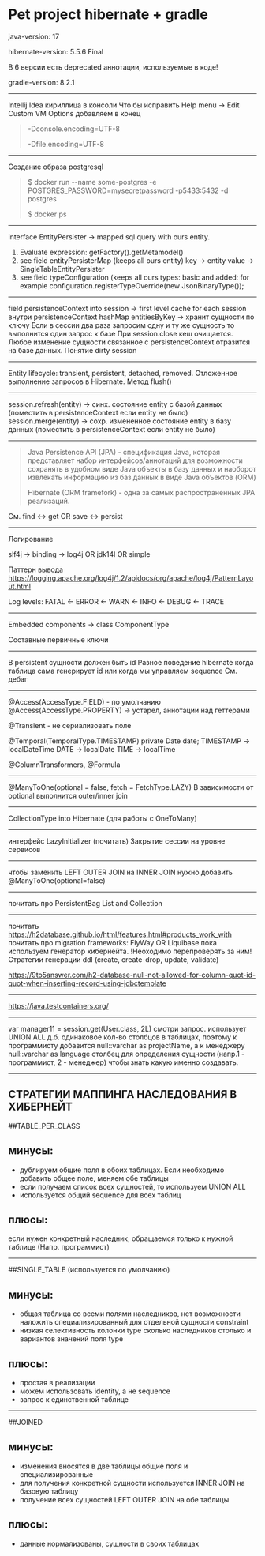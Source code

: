 # Pet project hibernate + gradle

java-version: 17

hibernate-version: 5.5.6 Final

В 6 версии есть deprecated аннотации, используемые в коде!

gradle-version: 8.2.1  

-----------------------------------

Intellij Idea кириллица в консоли Что бы исправить Help menu -> Edit Custom VM Options добавляем в конец

> -Dconsole.encoding=UTF-8
>
> -Dfile.encoding=UTF-8

-----------------------------------

Создание образа postgresql 
> $ docker run --name some-postgres -e POSTGRES_PASSWORD=mysecretpassword -p5433:5432 -d postgres
>
> $ docker ps

-----------------------------------

interface EntityPersister -> mapped sql query with ours entity.

1. Evaluate expression: getFactory().getMetamodel()
2. see field entityPersisterMap (keeps all ours entity) key -> entity value -> SingleTableEntityPersister
3. see field typeConfiguration (keeps all ours types: basic and added: 
for example configuration.registerTypeOverride(new JsonBinaryType());

----------------------------------------
field persistenceContext into session -> first level cache for each session
    внутри persistenceContext hashMap entitiesByKey -> хранит сущности по ключу 
Если в сессии два раза запросим одну и ту же сущность то выполнится один запрос к базе
При session.close кеш очищается.
Любое изменение сущности связанное с persistenceContext отразится на базе данных.
Понятие dirty session

---------------------------------------------

Entity lifecycle: transient, persistent, detached, removed.
Отложенное выполнение запросов в Hibernate. Метод flush()

-----------------------------------------------

session.refresh(entity) -> синх. состояние entity с базой данных (поместить в persistenceContext если entity не было)
session.merge(entity) -> сохр. измененное состояние entity в базу данных (поместить в persistenceContext если entity не было)

------------------------------------------------


> Java Persistence API (JPA) - спецификация Java, которая представляет набор интерфейсов/аннотаций
> для возможности сохранять в удобном виде Java объекты в базу данных и наоборот извлекать информацию
> из баз данных в виде Java объектов (ORM)
>
> Hibernate (ORM framefork) - одна за самых распространенных JPA реализаций.

См. find <-> get  OR save <-> persist

---
Логирование

slf4j -> binding -> log4j OR jdk14l OR simple

Паттерн вывода
https://logging.apache.org/log4j/1.2/apidocs/org/apache/log4j/PatternLayout.html

Log levels:
FATAL <- ERROR <- WARN <- INFO <- DEBUG <- TRACE

---

Embedded components -> class ComponentType

Составные первичные ключи

---

В persistent сущности должен быть id
Разное поведение hibernate когда таблица сама генерирует id или когда мы управляем sequence
См. дебаг

---

@Access(AccessType.FIELD) - по умолчанию
@Access(AccessType.PROPERTY) -> устарел, аннотации над геттерами

@Transient - не сериализовать поле

@Temporal(TemporalType.TIMESTAMP)
private Date date;
TIMESTAMP -> localDateTime
DATE -> localDate
TIME -> localTime

@ColumnTransformers, @Formula

---

@ManyToOne(optional = false, fetch = FetchType.LAZY)
В зависимости от optional выполнится outer/inner join

---

CollectionType into Hibernate (для работы с OneToMany)

---

интерфейс LazyInitializer
(почитать) Закрытие сессии на уровне сервисов

---

чтобы заменить LEFT OUTER JOIN на INNER JOIN нужно добавить @ManyToOne(optional=false)

---

почитать про PersistentBag List and Collection

---

почитать https://h2database.github.io/html/features.html#products_work_with 
почитать про migration frameworks: FlyWay OR Liquibase
пока используем генератор хибернейта. !Неоходимо перепроверять за ним!
Стратегии генерации ddl
<property name="hibernate.hbm2ddl.auto">(create, create-drop, update, validate)</property>

https://9to5answer.com/h2-database-null-not-allowed-for-column-quot-id-quot-when-inserting-record-using-jdbctemplate

---

https://java.testcontainers.org/

---
var manager11 = session.get(User.class, 2L) смотри запрос. использует UNION ALL
д.б. одинаковое кол-во столбцов в таблицах, поэтому к программисту добавится null::varchar as projectName, а к менеджеру null::varchar as language
столбец для определения сущности (напр.1 - программист, 2 - менеджер) чтобы знать какую именно создавать.

---
СТРАТЕГИИ МАППИНГА НАСЛЕДОВАНИЯ В ХИБЕРНЕЙТ
---

##TABLE_PER_CLASS

минусы: 
-

- дублируем общие поля в обоих таблицах. Если необходимо добавить общее поле, меняем обе таблицы
- если получаем список всех сущностей, то используем UNION ALL
- используется общий sequence для всех таблиц

плюсы: 
- 
если нужен конкретный наследник, обращаемся только к нужной таблице (Напр. программист)

---
##SINGLE_TABLE (используется по умолчанию)

минусы:
-
- общая таблица со всеми полями наследников, нет возможности наложить специализированный для отдельной сущности constraint 
- низкая селективность колонки type сколько наследников столько и вариантов значений поля type

плюсы: 
- 
- простая в реализации
- можем использовать identity, а не sequence
- запрос к единственной таблице

---
##JOINED

минусы:
-
- изменения вносятся в две таблицы общие поля и специализированные
- для получения конкретной сущности используется INNER JOIN на базовую таблицу
- получение всех сущностей LEFT OUTER JOIN на обе таблицы

плюсы:
- 
- данные нормализованы, сущности в своих таблицах